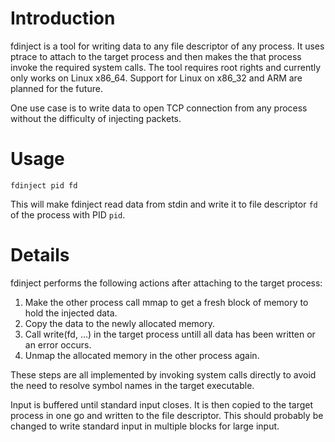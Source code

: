 # Introduction
fdinject is a tool for writing data to any file descriptor of any process.
It uses ptrace to attach to the target process and then makes the that process invoke the required system calls.
The tool requires root rights and currently only works on Linux x86_64.
Support for Linux on x86_32 and ARM are planned for the future.

One use case is to write data to open TCP connection from any process without the difficulty of injecting packets.

# Usage
```
fdinject pid fd
```
This will make fdinject read data from stdin and write it to file descriptor `fd` of the process with PID `pid`.

# Details
fdinject performs the following actions after attaching to the target process:

1. Make the other process call mmap to get a fresh block of memory to hold the injected data.
2. Copy the data to the newly allocated memory.
3. Call write(fd, ...) in the target process untill all data has been written or an error occurs.
4. Unmap the allocated memory in the other process again.

These steps are all implemented by invoking system calls directly to avoid the need to resolve symbol names in the target executable.

Input is buffered until standard input closes.
It is then copied to the target process in one go and written to the file descriptor.
This should probably be changed to write standard input in multiple blocks for large input.
